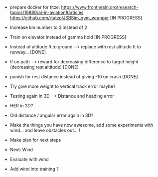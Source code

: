 - prepare docker for titze: https://www.frontiersin.org/research-topics/19880/ai-in-aviation#articles
https://github.com/rtatze/JSBSim_gym_wrapper [IN PROGRESS]

- Increase km number to 3 instead of 2
- Train on elevator instead of gamma hold [IN PROGRESS]
- Instead of altitude ft to ground --> replace with rest altitude ft to runway... [DONE] 
- If on path --> reward for decreasing difference to target height (decreasing rest altitude) [DONE] 
- punish for rest distance instead of giving -10 on crash [DONE] 
- Try give more weight to vertical track error maybe?   
- Testing again in 3D --> Distance and heading error

- HER in 3D?
- Old distance / angular error again in 3D?

- Make the things you have now awesome, add some experiments with wind... and leave obstacles out... !

- Make plan for next steps

- Next: Wind
- Evaluate with wind
- Add wind into training ? 